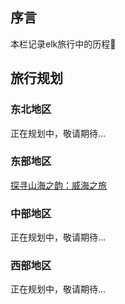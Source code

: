 ## 序言
本栏记录elk旅行中的历程📒
## 旅行规划

### 东北地区
正在规划中，敬请期待...
### 东部地区
[探寻山海之韵：威海之旅](./EastRegion/shandong-weihai.md)
### 中部地区
正在规划中，敬请期待...
### 西部地区
正在规划中，敬请期待...



